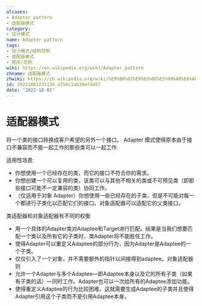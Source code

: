 ```yaml
---
aliases:
- Adapter pattern
- 适配器模式
category:
- 设计模式
name: Adapter pattern
tags:
- 设计模式/结构范例
- 适配器模式
- 程序/范例
wiki: https://en.wikipedia.org/wiki/Adapter_pattern
zhname: 适配器模式
zhwiki: https://zh.wikipedia.org/wiki/%E9%80%82%E9%85%8D%E5%99%A8%E6%A8%A1%E5%BC%8F
id: 20221001231136_a350c1ab34ef4d07
date: "2022-10-01"
---
```


# 适配器模式

将一个类的接口转换成客户希望的另外一个接口。 Adapter 模式使得原本由于接口不兼容而不能一起工作的那些类可以一起工作.

适用性场景:
* 你想使用一个已经存在的类，而它的接口不符合你的需求。
* 你想创建一个可以复用的类，该类可以与其他不相关的类或不可预见类（即那些接口可能不一定兼容的类）协同工作。
* （仅适用于对象 Adapter）你想使用一些已经存在的子类，但是不可能对每一个都进行子类化以匹配它们的接口。对象适配器可以适配它的父类接口。

类适配器和对象适配器有不同的权衡
* 用一个具体的Adapter类对Adaptee和Target进行匹配。结果是当我们想要匹配一个类以及所有它的子类时，类Adapter将不能胜任工作。
* 使得Adapter可以重定义Adaptee的部分行为，因为Adapter是Adaptee的一个子类。
* 仅仅引入了一个对象，并不需要额外的指针以间接得到adaptee。对象适配器则
* 允许一个Adapter与多个Adaptee—即Adaptee本身以及它的所有子类（如果有子类的话）—同时工作。Adapter也可以一次给所有的Adaptee添加功能。
* 使得重定义Adaptee的行为比较困难。这就需要生成Adaptee的子类并且使得Adapter引用这个子类而不是引用Adaptee本身。
